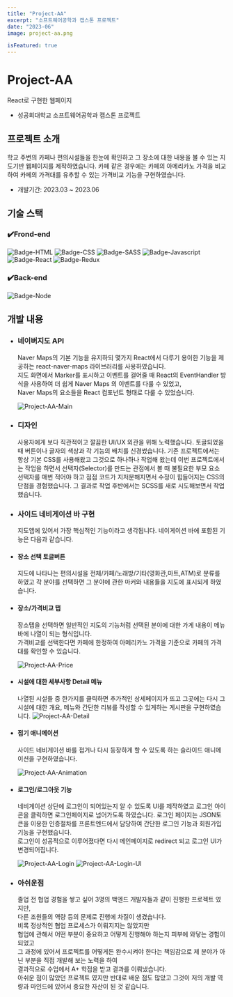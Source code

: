 ```yaml
---
title: "Project-AA"
excerpt: "소프트웨어공학과 캡스톤 프로젝트"
date: "2023-06"
image: project-aa.png

isFeatured: true
---
```


# Project-AA

React로 구현한 웹페이지

- 성공회대학교 소프트웨어공학과 캡스톤 프로젝트

## 프로젝트 소개

학교 주변의 카페나 편의시설들을 한눈에 확인하고 그 장소에 대한 내용을 볼 수 있는 지도기반 웹페이지를 제작하였습니다.
카페 같은 경우에는 카페의 아메리카노 가격을 비교하여 카페의 가격대를 유추할 수 있는 가격비교 기능을 구현하였습니다.

- 개발기간: 2023.03 ~ 2023.06

## 기술 스택

### ✔️Frond-end

![Badge-HTML](../badges/badge-html.svg)
![Badge-CSS](../badges/badge-css.svg)
![Badge-SASS](../badges/badge-sass.svg)
![Badge-Javascript](../badges/badge-javascript.svg)
![Badge-React](../badges/badge-react.svg)
![Badge-Redux](../badges/badge-redux.svg)

### ✔️Back-end

![Badge-Node](../badges/badge-node.svg)

## 개발 내용

- ### 네이버지도 API

  Naver Maps의 기본 기능을 유지하되 몇가지 React에서 다루기 용이한 기능을 제공하는 react-naver-maps 라이브러리를 사용하였습니다.  
  지도 화면에서 Marker를 표시하고 이벤트를 걸어줄 때 React의 EventHandler 방식을 사용하여 더 쉽게 Naver Maps 의 이벤트를 다룰 수 있었고,  
  Naver Maps의 요소들을 React 컴포넌트 형태로 다룰 수 있었습니다.

  ![Project-AA-Main](project-aa-main.gif)

- ### 디자인

  사용자에게 보다 직관적이고 깔끔한 UI/UX 외관을 위해 노력했습니다. 토글되었을 때 버튼이나 글자의 색상과 각 기능의 배치를 신경썼습니다.
  기존 프로젝트에서는 항상 기본 CSS를 사용해왔고 그것으로 하나하나 작업해 왔는데 이번 프로젝트에서는 작업을 하면서 선택자(Selector)를 만드는 관점에서 볼 때 불필요한 부모 요소 선택자를 매번 적어야 하고 점점 코드가 지저분해지면서 수정이 힘들어지는 CSS의 단점을 경험했습니다. 그 결과로 작업 후반에서는 SCSS를 새로 시도해보면서 작업했습니다.

- ### 사이드 네비게이션 바 구현

  지도앱에 있어서 가장 핵심적인 기능이라고 생각됩니다. 네이게이션 바에 포함된 기능은 다음과 같습니다.

- #### 장소 선택 토글버튼

  지도에 나타나는 편의시설을 전체/카페/노래방/기타(영화관,마트,ATM)로 분류를 하였고 각 분야를 선택하면 그 분야에 관한 마커와 내용들을 지도에 표시되게 하였습니다.

- #### 장소/가격비교 탭

  장소탭을 선택하면 일반적인 지도의 기능처럼 선택된 분야에 대한 가게 내용이 메뉴바에 나열이 되는 형식입니다.  
  가격비교를 선택한다면 카페에 한정하여 아메리카노 가격을 기준으로 카페의 가격대를 확인할 수 있습니다.

  ![Project-AA-Price](project-aa-price.gif)

- #### 시설에 대한 세부사항 Detail 메뉴
  나열된 시설들 중 한가지를 클릭하면 추가적인 상세페이지가 뜨고 그곳에는 다시 그 시설에 대한 개요, 메뉴와 간단한 리뷰를 작성할 수 있게하는 게시판을 구현하였습니다.
  ![Project-AA-Detail](project-aa-detail.gif)
- #### 접기 애니메이션

  사이드 네비게이션 바를 접거나 다시 등장하게 할 수 있도록 하는 슬라이드 애니메이션을 구현하였습니다.

  ![Project-AA-Animation](project-aa-animation.gif)

- #### 로그인/로그아웃 기능

  네비게이션 상단에 로그인이 되어있는지 알 수 있도록 UI를 제작하였고 로그인 아이콘을 클릭하면 로그인페이지로 넘어가도록 하였습니다.
  로그인 페이지는 JSON토큰을 이용한 인증절차를 프론트엔드에서 담당하여 간단한 로그인 기능과 회원가입 기능을 구현했습니다.  
  로그인이 성공적으로 이루어졌다면 다시 메인페이지로 redirect 되고 로그인 UI가 변경되어집니다.

  ![Project-AA-Login](project-aa-login.png)
  ![Project-AA-Login-UI](project-aa-loginui.png)

- ### 아쉬운점
  졸업 전 협업 경험을 쌓고 싶어 3명의 백엔드 개발자들과 같이 진행한 프로젝트 였지만,  
  다른 조원들의 역량 등의 문제로 진행에 차질이 생겼습니다.  
  비록 정상적인 협업 프로세스가 이뤄지지는 않았지만  
   협업에 관해서 어떤 부분이 중요하고 어떻게 진행해야 하는지 피부에 와닿는 경험이 되었고  
  그 과정에 있어서 프로젝트를 어떻게든 완수시켜야 한다는 책임감으로 제 분야가 아닌 부분을 직접 개발해 보는 노력을 하여  
  결과적으로 수업에서 A+ 학점을 받고 결과를 이뤄냈습니다.  
  아쉬운 점이 많았던 프로젝트 였지만 반대로 배운 점도 많았고 그것이 저의 개발 역량과 마인드에 있어서 중요한 자산이 된 것 같습니다.
